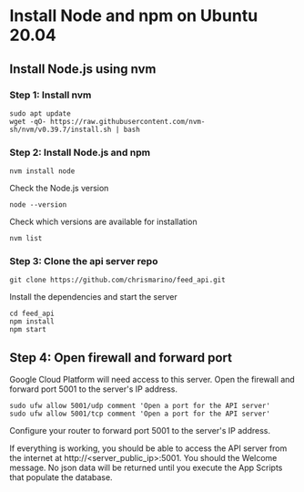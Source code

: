 # Install Node and npm on Ubuntu 20.04
## Install Node.js using nvm
### Step 1: Install nvm
```
sudo apt update
wget -qO- https://raw.githubusercontent.com/nvm-sh/nvm/v0.39.7/install.sh | bash
```
### Step 2: Install Node.js and npm
```
nvm install node
```
Check the Node.js version
```
node --version
```
Check which versions are available for installation
```
nvm list
```

### Step 3: Clone the api server repo
```
git clone https://github.com/chrismarino/feed_api.git
```
Install the dependencies and start the server
```
cd feed_api
npm install
npm start
```
## Step 4: Open firewall and forward port
 Google Cloud Platform will need access to this server.  Open the firewall and forward port 5001 to the server's IP address.

```
sudo ufw allow 5001/udp comment 'Open a port for the API server'
sudo ufw allow 5001/tcp comment 'Open a port for the API server'
```
Configure your router to forward port 5001 to the server's IP address.

If everything is working, you should be able to access the API server from the internet at http://<server_public_ip>:5001. You should the Welcome message.  No json data will be returned until you execute the App Scripts that populate the database.

